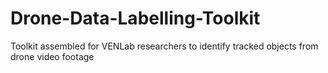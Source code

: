 # Drone-Data-Labelling-Toolkit
Toolkit assembled for VENLab researchers to identify tracked objects from drone video footage

